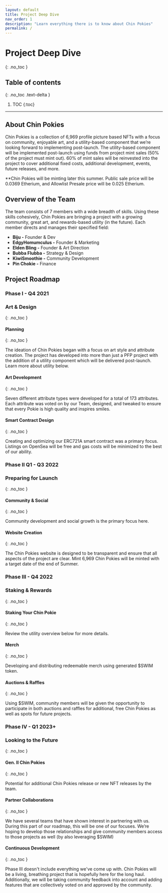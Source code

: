 ```yaml
---
layout: default
title: Project Deep Dive
nav_order: 1
description: "Learn everything there is to know about Chin Pokies"
permalink: /
---
```

# Project Deep Dive
{: .no_toc }

## Table of contents
{: .no_toc .text-delta }

1. TOC
{:toc}
---

## About Chin Pokies

Chin Pokies is a collection of 6,969 profile picture based NFTs with a focus on community, enjoyable art, and a utility-based component that we’re looking forward to implementing post-launch. 
The utility-based component will be implemented post-launch using funds from project mint sales (50% of the project must mint out). 60% of mint sales will be reinvested into the project to cover additional fixed costs, additional development, events, future releases, and more. 

**Chin Pokies will be minting later this summer. Public sale price will be 0.0369 Etherium, and Allowlist Presale price will be 0.025 Etherium.

## Overview of the Team

The team consists of 7 members with a wide breadth of skills. Using these skills cohesively, Chin Pokies are bringing a project with a growing community, great art, and rewards-based utility (in the future). Each member directs and manages their specified field:

- **Biju -** Founder & Dev
- **EdgyHomumculus -** Founder & Marketing
- **Elden Bling -** Founder & Art Direction
- **Bubba Flubba -** Strategy & Design
- **KiwiSmoothie -** Community Development
- **Pin Chokie -** Finance

## Project Roadmap
### Phase I - Q4 2021
### Art & Design
{: .no_toc }
#### Planning
{: .no_toc }

The ideation of Chin Pokies began with a focus on art style and attribute creation. The project has developed into more than just a PFP project with the addition of a utility component which will be delivered post-launch. Learn more about utility below. 
#### Art Development
{: .no_toc }

Seven different attribute types were developed for a total of 173 attributes. Each attribute was voted on by our Team, designed, and tweaked to ensure that every Pokie is high quality and inspires smiles.
#### Smart Contract Design
{: .no_toc }

Creating and optimizing our ERC721A smart contract was a primary focus. Listings on OpenSea will be free and gas costs will be minimized to the best of our ability. 
### Phase II Q1 - Q3 2022
### Preparing for Launch
{: .no_toc }

#### Community & Social
{: .no_toc }

Community development and social growth is the primary focus here. 
#### Website Creation
{: .no_toc }

The Chin Pokies website is designed to be transparent and ensure that all aspects of the project are clear. 
Mint
6,969 Chin Pokies will be minted with a target date of the end of Summer. 
### Phase III - Q4 2022
### Staking & Rewards
{: .no_toc }

#### Staking Your Chin Pokie
{: .no_toc }

Review the utility overview below for more details. 
#### Merch
{: .no_toc }

Developing and distributing redeemable merch using generated $SWIM token. 
#### Auctions & Raffles
{: .no_toc }

Using $SWIM, community members will be given the opportunity to participate in both auctions and raffles for additional, free Chin Pokies as well as spots for future projects.
### Phase IV - Q1 2023+
### Looking to the Future
{: .no_toc }

#### Gen. II Chin Pokies
{: .no_toc }

Potential for additional Chin Pokies release or new NFT releases by the team. 
#### Partner Collaborations
{: .no_toc }

We have several teams that have shown interest in partnering with us. During this part of our roadmap, this will be one of our focuses. We’re hoping to develop those relationships and give community members access to those projects as well (by also leveraging $SWIM)
#### Continuous Development
{: .no_toc }

Phase III doesn't include everything we've come up with. Chin Pokies will be a living, breathing project that is hopefully here for the long haul. Additionally, we will be taking community feedback into account and adding features that are collectively voted on and approved by the community.
